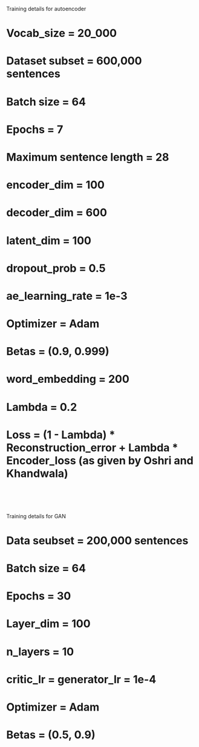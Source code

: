 Training details for autoencoder <br>
# Vocab_size = 20_000 <br>
# Dataset subset = 600,000 sentences <br>
# Batch size = 64 <br>
# Epochs = 7
# Maximum sentence length = 28 <br>
# encoder_dim = 100 <br>
# decoder_dim = 600 <br>
# latent_dim = 100 <br>
# dropout_prob = 0.5 <br>
# ae_learning_rate = 1e-3 <br>
# Optimizer = Adam <br>
# Betas = (0.9, 0.999) <br>
# word_embedding = 200 <br>
# Lambda = 0.2 <br>
# Loss = (1 - Lambda) * Reconstruction_error + Lambda * Encoder_loss (as given by Oshri and Khandwala) <br> <br> <br>

Training details for GAN <br>
# Data seubset = 200,000 sentences <br>
# Batch size = 64 <br>
# Epochs = 30 <br>
# Layer_dim = 100 <br>
# n_layers = 10 
# critic_lr = generator_lr = 1e-4 <br>
# Optimizer = Adam <br>
# Betas = (0.5, 0.9) <br>
